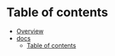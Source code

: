 # Table of contents

* [Overview](README.md)
* [docs](docs/README.md)
  * [Table of contents](docs/summary.md)

